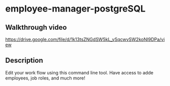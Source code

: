# employee-manager-postgreSQL

## Walkthrough video
https://drive.google.com/file/d/1k13tsZNGdSW5kL_vSqcwvSW2koNI9DPa/view

## Description
Edit your work flow using this command line tool. Have access to adde employees, job roles, and much more!
